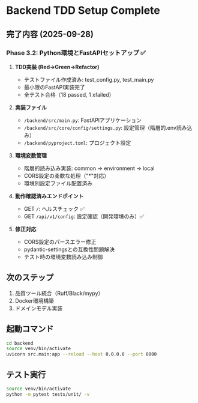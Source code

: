 # Backend TDD Setup Complete

## 完了内容 (2025-09-28)

### Phase 3.2: Python環境とFastAPIセットアップ ✅

1. **TDD実装 (Red→Green→Refactor)**
   - テストファイル作成済み: test_config.py, test_main.py
   - 最小限のFastAPI実装完了
   - 全テスト合格（18 passed, 1 xfailed）

2. **実装ファイル**
   - `/backend/src/main.py`: FastAPIアプリケーション
   - `/backend/src/core/config/settings.py`: 設定管理（階層的.env読み込み）
   - `/backend/pyproject.toml`: プロジェクト設定

3. **環境変数管理**
   - 階層的読み込み実装: common → environment → local
   - CORS設定の柔軟な処理（"*"対応）
   - 環境別設定ファイル配置済み

4. **動作確認済みエンドポイント**
   - GET `/`: ヘルスチェック ✅
   - GET `/api/v1/config`: 設定確認（開発環境のみ）✅

5. **修正対応**
   - CORS設定のパースエラー修正
   - pydantic-settingsとの互換性問題解決
   - テスト時の環境変数読み込み制御

## 次のステップ

1. 品質ツール統合（Ruff/Black/mypy）
2. Docker環境構築
3. ドメインモデル実装

## 起動コマンド
```bash
cd backend
source venv/bin/activate
uvicorn src.main:app --reload --host 0.0.0.0 --port 8000
```

## テスト実行
```bash
source venv/bin/activate
python -m pytest tests/unit/ -v
```